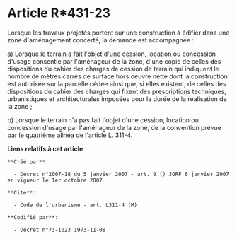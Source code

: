 # Article R*431-23

Lorsque les travaux projetés portent sur une construction à édifier dans une zone d'aménagement concerté, la demande est
accompagnée :

a) Lorsque le terrain a fait l'objet d'une cession, location ou concession d'usage consentie par l'aménageur de la zone,
d'une copie de celles des dispositions du cahier des charges de cession de terrain qui indiquent le nombre de mètres carrés
de surface hors oeuvre nette dont la construction est autorisée sur la parcelle cédée ainsi que, si elles existent, de celles
des dispositions du cahier des charges qui fixent des prescriptions techniques, urbanistiques et architecturales imposées
pour la durée de la réalisation de la zone ;

b) Lorsque le terrain n'a pas fait l'objet d'une cession, location ou concession d'usage par l'aménageur de la zone, de la
convention prévue par le quatrième alinéa de l'article L. 311-4.

**Liens relatifs à cet article**

	**Créé par**:

	  - Décret n°2007-18 du 5 janvier 2007 - art. 9 () JORF 6 janvier 2007 en vigueur le 1er octobre 2007

	**Cite**:

	  - Code de l'urbanisme - art. L311-4 (M)

	**Codifié par**:

	  - Décret n°73-1023 1973-11-08
